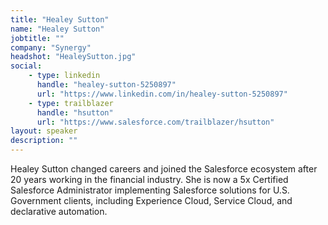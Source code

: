 ```yaml
---
title: "Healey Sutton"
name: "Healey Sutton"
jobtitle: ""
company: "Synergy"
headshot: "HealeySutton.jpg"
social:
    - type: linkedin
      handle: "healey-sutton-5250897"
      url: "https://www.linkedin.com/in/healey-sutton-5250897"
    - type: trailblazer
      handle: "hsutton"
      url: "https://www.salesforce.com/trailblazer/hsutton"
layout: speaker
description: ""
---
```


Healey Sutton changed careers and joined the Salesforce ecosystem after 20 years working in the financial industry. She is now a 5x Certified Salesforce Administrator implementing Salesforce solutions for U.S. Government clients, including Experience Cloud, Service Cloud, and declarative automation.